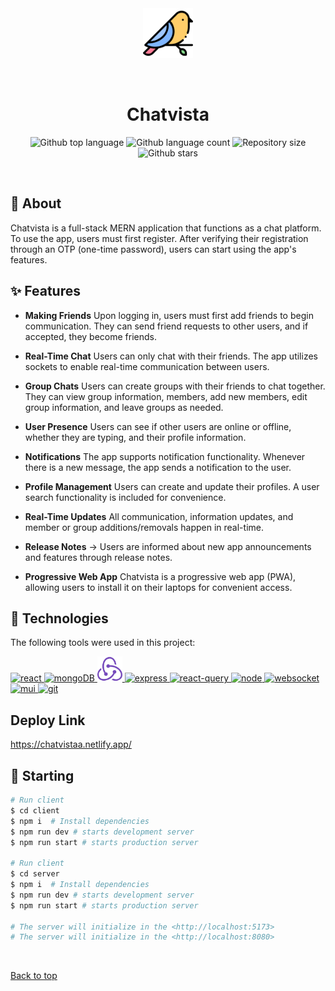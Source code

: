 <div align="center" id="top"> 
  <img src="https://github.com/Kishan2029/ChatVista/blob/master/client/public/logo192.png" alt="Chatvista" height="80" width="80" />

&#xa0;

  <!-- <a href="https://chatvista.netlify.app">Demo</a> -->
</div>

<h1 align="center">Chatvista</h1>

<p align="center">
  <img alt="Github top language" src="https://img.shields.io/github/languages/top/Kishan2029/chatvista?color=56BEB8">

  <img alt="Github language count" src="https://img.shields.io/github/languages/count/Kishan2029/chatvista?color=56BEB8">

  <img alt="Repository size" src="https://img.shields.io/github/repo-size/Kishan2029/chatvista?color=56BEB8">

  <!-- <img alt="Github issues" src="https://img.shields.io/github/issues/{{YOUR_GITHUB_USERNAME}}/chatvista?color=56BEB8" /> -->

  <!-- <img alt="Github forks" src="https://img.shields.io/github/forks/{{YOUR_GITHUB_USERNAME}}/chatvista?color=56BEB8" /> -->

  <img alt="Github stars" src="https://img.shields.io/github/stars/Kishan2029/chatvista?color=56BEB8" />
</p>

<!-- Status -->

<!-- <h4 align="center">
	🚧  Chatvista 🚀 Under construction...  🚧
</h4>

<hr> -->

<br>

## :dart: About

Chatvista is a full-stack MERN application that functions as a chat platform. To use the app, users must first register. After verifying their registration through an OTP (one-time password), users can start using the app's features.

## :sparkles: Features

- <b>Making Friends</b>
  Upon logging in, users must first add friends to begin communication. They can send friend requests to other users, and if accepted, they become friends.

- <b>Real-Time Chat</b>
  Users can only chat with their friends. The app utilizes sockets to enable real-time communication between users.

- <b>Group Chats</b>
  Users can create groups with their friends to chat together. They can view group information, members, add new members, edit group information, and leave groups as needed.

- <b>User Presence</b>
  Users can see if other users are online or offline, whether they are typing, and their profile information.

- <b>Notifications</b>
  The app supports notification functionality. Whenever there is a new message, the app sends a notification to the user.

- <b>Profile Management</b>
  Users can create and update their profiles.
  A user search functionality is included for convenience.

- <b>Real-Time Updates</b>
  All communication, information updates, and member or group additions/removals happen in real-time.

- <b>Release Notes</b>
  -> Users are informed about new app announcements and features through release notes.

- <b>Progressive Web App</b>
  Chatvista is a progressive web app (PWA), allowing users to install it on their laptops for convenient access.

## :rocket: Technologies

The following tools were used in this project:
<p align="left"> 

<a href="https://reactjs.org/" target="_blank"> <img src="https://user-images.githubusercontent.com/25181517/183897015-94a058a6-b86e-4e42-a37f-bf92061753e5.png" alt="react" width="40" height="40"/> </a>
<a href="https://www.mongodb.com/" target="_blank"> <img src="https://user-images.githubusercontent.com/25181517/182884177-d48a8579-2cd0-447a-b9a6-ffc7cb02560e.png" alt="mongoDB" width="40" height="40"/> </a>
<a href="https://redux.js.org" target="_blank"> <img src="https://raw.githubusercontent.com/devicons/devicon/master/icons/redux/redux-original.svg" alt="redux" width="40" height="40"/> </a>
<a href="https://expressjs.com/" target="_blank"> <img src="https://user-images.githubusercontent.com/25181517/183859966-a3462d8d-1bc7-4880-b353-e2cbed900ed6.png" alt="express" width="40" height="40"/> </a>
<a href="https://tanstack.com/query/v3/" target="_blank"> <img src="https://seeklogo.com/images/R/react-query-logo-1340EA4CE9-seeklogo.com.png" alt="react-query" width="40" height="40"/> </a>
<a href="https://nodejs.org/en" target="_blank"> <img src="https://user-images.githubusercontent.com/25181517/183568594-85e280a7-0d7e-4d1a-9028-c8c2209e073c.png" alt="node" width="40" height="40"/> </a>
<a href="https://developer.mozilla.org/en-US/docs/Web/API/WebSockets_API" target="_blank"> <img src="https://user-images.githubusercontent.com/25181517/187070862-03888f18-2e63-4332-95fb-3ba4f2708e59.png" alt="websocket" width="40" height="40"/> </a>
<a href="https://mui.com/material-ui/" target="_blank"> <img src="https://camo.githubusercontent.com/f1711f466b9bbd685dafb7e109ee186ff126bb8b100eee77c600cdef7f522640/68747470733a2f2f6d75692e636f6d2f7374617469632f6c6f676f2e737667" alt="mui" width="40" height="40"/> </a> 
<a href="https://git-scm.com/" target="_blank"> <img src="https://www.vectorlogo.zone/logos/git-scm/git-scm-icon.svg" alt="git" width="40" height="40"/> </a>
</p>

## Deploy Link
https://chatvistaa.netlify.app/

## :checkered_flag: Starting

```bash
# Run client
$ cd client
$ npm i  # Install dependencies
$ npm run dev # starts development server
$ npm run start # starts production server

# Run client
$ cd server
$ npm i  # Install dependencies
$ npm run dev # starts development server
$ npm run start # starts production server

# The server will initialize in the <http://localhost:5173>
# The server will initialize in the <http://localhost:8080>
```

&#xa0;

<a href="#top">Back to top</a>
